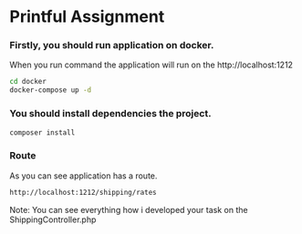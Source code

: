 # Printful Assignment

### Firstly, you should run application on docker.
When you run command the application will run on the http://localhost:1212
```bash
cd docker
docker-compose up -d
```

### You should install dependencies the project.

```bash
composer install
```

### Route
As you can see application has a route.
```bash
http://localhost:1212/shipping/rates
```


Note: You can see everything how i developed your task on the ShippingController.php 